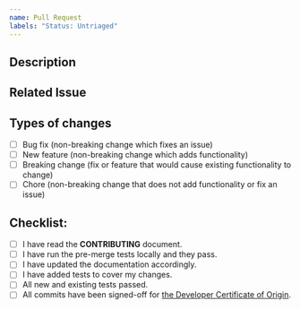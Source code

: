 ```yaml
---
name: Pull Request
labels: "Status: Untriaged"
---
```


<!--- Provide a short summary of your changes in the Title above -->

## Description
<!--- Describe your changes in detail, what problems does it solve? -->

## Related Issue
<!--- If you are suggesting a new feature or change, please create an issue first -->
<!--- Please link to the issue, discourse, or stackoverflow here: -->

## Types of changes
<!--- What types of changes does your code introduce? Put an `x` in all the boxes that apply: -->
- [ ] Bug fix (non-breaking change which fixes an issue)
- [ ] New feature (non-breaking change which adds functionality)
- [ ] Breaking change (fix or feature that would cause existing functionality to change)
- [ ] Chore (non-breaking change that does not add functionality or fix an issue)

## Checklist:
<!--- Go over all the following points, and put an `x` in all the boxes that apply. -->
<!--- If you're unsure about any of these, don't hesitate to ask. We're here to help! -->
- [ ] I have read the **CONTRIBUTING** document.
- [ ] I have run the pre-merge tests locally and they pass.
- [ ] I have updated the documentation accordingly.
- [ ] I have added tests to cover my changes.
- [ ] All new and existing tests passed.
- [ ] All commits have been signed-off for [the Developer Certificate of Origin](https://github.com/chef/chef/blob/master/CONTRIBUTING.md#developer-certification-of-origin-dco).
